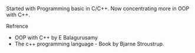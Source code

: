 Started with Programming basic in C/C++. Now concentrating more in OOP with C++.

Refrence 
- OOP with C++ by E Balagurusamy
- The c++ programming language - Book by Bjarne Stroustrup.


